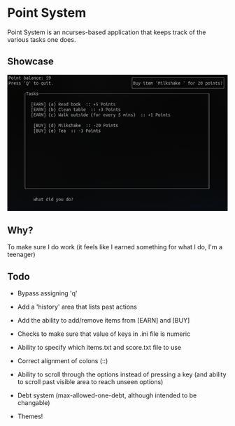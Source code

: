 # Point System
Point System is an ncurses-based application that keeps track of the various tasks one does.

## Showcase
![Demo](images/demo.png)

## Why?
To make sure I do work (it feels like I earned something for what I do, I'm a teenager)

## Todo
- Bypass assigning 'q'

- Add a 'history' area that lists past actions
- Add the ability to add/remove items from [EARN] and [BUY]
- Checks to make sure that value of keys in .ini file is numeric
- Ability to specify which items.txt and score.txt file to use
- Correct alignment of colons (::)
- Ability to scroll through the options instead of pressing a key (and ability to scroll past visible area to reach unseen options)
- Debt system (max-allowed-one-debt, although intended to be changable)
- Themes!

